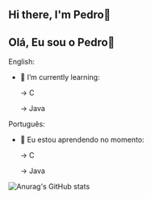 ## Hi there, I'm Pedro👋
## Olá, Eu sou o Pedro👋



English:

- 🌱 I’m currently learning:

  -> C
  
  -> Java
  

Português:

- 🌱 Eu estou aprendendo no momento:
  
  -> C
  
  -> Java


![Anurag's GitHub stats](https://github-readme-stats.vercel.app/api?username=anuraghazra&hide=contribs,prs)
